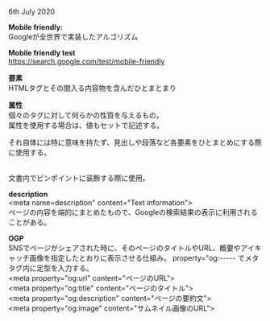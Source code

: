 6th July 2020

**Mobile friendly:**  
Googleが全世界で実装したアルゴリズム


**Mobile friendly test** \
https://search.google.com/test/mobile-friendly

**要素**  
HTMLタグとその間入る内容物を含んだひとまとまり  

**属性**  
個々のタグに対して何らかの性質を与えるもの。  
属性を使用する場合は、値もセットで記述する。 

**<div>**
それ自体には特に意味を持たず、見出しや段落など各要素をひとまとめにする際に使用する。  

**<span>**  
文書内でピンポイントに装飾する際に使用。 

**description** \
\<meta name=description" content="Text information">  
ページの内容を端的にまとめたもので、Googleの検索結果の表示に利用されることがある。  

**OGP**  
SNSでページがシェアされた時に、そのページのタイトルやURL、概要やアイキャッチ画像を指定したとおりに表示させる仕組み。
property="og:-----  でメタタグ内に定型を入力する。  
\<meta property="og:url" content="ページのURL">  
\<meta property="og:title" content="ページのタイトル">  
\<meta property="og:description" content="ページの要約文">  
\<meta property="og:image" content="サムネイル画像のURL">  


